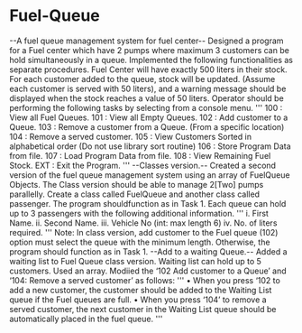 # Fuel-Queue
--A fuel queue management system for fuel center--
Designed a program for a Fuel center which have 2 pumps where maximum 3 customers can be hold simultaneously in a queue. Implemented the following functionalities as separate procedures. Fuel Center will have exactly 500 liters in their stock. For each customer added to the queue, stock will be updated. (Assume each customer is served with 50 liters), and a warning message should be displayed when the stock reaches a value of 50 liters. Operator should be performing the following tasks by selecting from a console menu.
'''
100 : View all Fuel Queues.
101 : View all Empty Queues.
102 : Add customer to a Queue.
103 : Remove a customer from a Queue. (From a specific location)
104 : Remove a served customer.
105 : View Customers Sorted in alphabetical order (Do not use library sort routine)
106 : Store Program Data from file.
107 : Load Program Data from file.
108 : View Remaining Fuel Stock.
EXT : Exit the Program.
'''
--Classes version.--
Created a second version of the fuel queue management system using an array of FuelQueue Objects. The Class version should be able to manage 2[Two] pumps parallelly. Create a class called FuelQueue and another class called passenger. The program shouldfunction as in Task 1. Each queue can hold up to 3 passengers with the following additional information.
'''
i. First Name.
ii. Second Name.
iii. Vehicle No (int: max length 6)
iv. No. of liters required.
'''
Note: In class version, add customer to the Fuel queue (102) option must select the queue with the minimum length. Otherwise, the program should function as in Task 1.
--Add to a waiting Queue.--
Added a waiting list to Fuel Queue class version. Waiting list can hold up to 5 customers. Used an array.
Modiied the ‘102 Add customer to a Queue’ and ‘104: Remove a served customer’ as follows:
'''
• When you press ‘102 to add a new customer, the customer should be added to the Waiting List
queue if the Fuel queues are full.
• When you press ‘104’ to remove a served customer, the next customer in the Waiting List queue
should be automatically placed in the fuel queue.
'''
